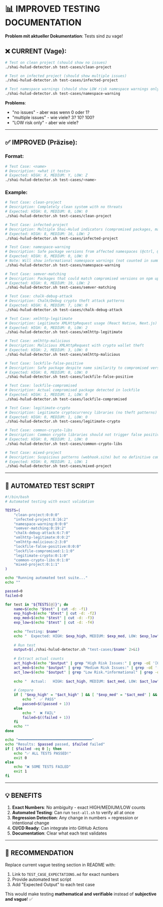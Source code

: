 # 📊 IMPROVED TESTING DOCUMENTATION

**Problem mit aktueller Dokumentation**: Tests sind zu vage!

## ❌ CURRENT (Vage):
```bash
# Test on clean project (should show no issues)
./shai-hulud-detector.sh test-cases/clean-project

# Test on infected project (should show multiple issues)
./shai-hulud-detector.sh test-cases/infected-project

# Test namespace warnings (should show LOW risk namespace warnings only)
./shai-hulud-detector.sh test-cases/namespace-warning
```

**Problems**:
- "no issues" - aber was wenn 0 oder 1?
- "multiple issues" - wie viele? 3? 10? 100?
- "LOW risk only" - aber wie viele?

---

## ✅ IMPROVED (Präzise):

### Format:
```bash
# Test Case: <name>
# Description: <what it tests>
# Expected: HIGH: X, MEDIUM: Y, LOW: Z
./shai-hulud-detector.sh test-cases/<name>
```

### Example:
```bash
# Test Case: clean-project  
# Description: Completely clean system with no threats
# Expected: HIGH: 0, MEDIUM: 0, LOW: 0
./shai-hulud-detector.sh test-cases/clean-project

# Test Case: infected-project
# Description: Multiple Shai-Hulud indicators (compromised packages, malicious files)
# Expected: HIGH: 8, MEDIUM: 16, LOW: 2
./shai-hulud-detector.sh test-cases/infected-project

# Test Case: namespace-warning
# Description: Safe package versions from affected namespaces (@ctrl, @operato)
# Expected: HIGH: 0, MEDIUM: 0, LOW: 0
# Note: Will show informational namespace warnings (not counted in summary)
./shai-hulud-detector.sh test-cases/namespace-warning

# Test Case: semver-matching
# Description: Packages that could match compromised versions on npm update
# Expected: HIGH: 0, MEDIUM: 19, LOW: 2
./shai-hulud-detector.sh test-cases/semver-matching

# Test Case: chalk-debug-attack
# Description: Chalk/Debug crypto theft attack patterns
# Expected: HIGH: 6, MEDIUM: 7, LOW: 0
./shai-hulud-detector.sh test-cases/chalk-debug-attack

# Test Case: xmlhttp-legitimate
# Description: Legitimate XMLHttpRequest usage (React Native, Next.js)
# Expected: HIGH: 0, MEDIUM: 0, LOW: 2
./shai-hulud-detector.sh test-cases/xmlhttp-legitimate

# Test Case: xmlhttp-malicious  
# Description: Malicious XMLHttpRequest with crypto wallet theft
# Expected: HIGH: 2, MEDIUM: 3, LOW: 0
./shai-hulud-detector.sh test-cases/xmlhttp-malicious

# Test Case: lockfile-false-positive
# Description: Safe package despite name similarity to compromised version
# Expected: HIGH: 0, MEDIUM: 0, LOW: 0
./shai-hulud-detector.sh test-cases/lockfile-false-positive

# Test Case: lockfile-compromised
# Description: Actual compromised package detected in lockfile
# Expected: HIGH: 1, MEDIUM: 1, LOW: 0
./shai-hulud-detector.sh test-cases/lockfile-compromised

# Test Case: legitimate-crypto
# Description: Legitimate cryptocurrency libraries (no theft patterns)
# Expected: HIGH: 0, MEDIUM: 1, LOW: 0
./shai-hulud-detector.sh test-cases/legitimate-crypto

# Test Case: common-crypto-libs
# Description: Common crypto libraries should not trigger false positives
# Expected: HIGH: 0, MEDIUM: 1, LOW: 0
./shai-hulud-detector.sh test-cases/common-crypto-libs

# Test Case: mixed-project
# Description: Suspicious patterns (webhook.site) but no definitive compromise
# Expected: HIGH: 0, MEDIUM: 1, LOW: 1
./shai-hulud-detector.sh test-cases/mixed-project
```

---

## 🎯 AUTOMATED TEST SCRIPT

```bash
#!/bin/bash
# Automated testing with exact validation

TESTS=(
    "clean-project:0:0:0"
    "infected-project:8:16:2"
    "namespace-warning:0:0:0"
    "semver-matching:0:19:2"
    "chalk-debug-attack:6:7:0"
    "xmlhttp-legitimate:0:0:2"
    "xmlhttp-malicious:2:3:0"
    "lockfile-false-positive:0:0:0"
    "lockfile-compromised:1:1:0"
    "legitimate-crypto:0:1:0"
    "common-crypto-libs:0:1:0"
    "mixed-project:0:1:1"
)

echo "Running automated test suite..."
echo ""

passed=0
failed=0

for test in "${TESTS[@]}"; do
    name=$(echo "$test" | cut -d: -f1)
    exp_high=$(echo "$test" | cut -d: -f2)
    exp_med=$(echo "$test" | cut -d: -f3)
    exp_low=$(echo "$test" | cut -d: -f4)
    
    echo "Testing: $name"
    echo "  Expected: HIGH: $exp_high, MEDIUM: $exp_med, LOW: $exp_low"
    
    # Run test
    output=$(./shai-hulud-detector.sh "test-cases/$name" 2>&1)
    
    # Extract actual counts
    act_high=$(echo "$output" | grep "High Risk Issues:" | grep -oE '[0-9]+' || echo "0")
    act_med=$(echo "$output" | grep "Medium Risk Issues:" | grep -oE '[0-9]+' || echo "0")
    act_low=$(echo "$output" | grep "Low Risk.*informational" | grep -oE '[0-9]+' || echo "0")
    
    echo "  Actual:   HIGH: $act_high, MEDIUM: $act_med, LOW: $act_low"
    
    # Compare
    if [ "$exp_high" = "$act_high" ] && [ "$exp_med" = "$act_med" ] && [ "$exp_low" = "$act_low" ]; then
        echo "  ✅ PASS"
        passed=$((passed + 1))
    else
        echo "  ❌ FAIL"
        failed=$((failed + 1))
    fi
    echo ""
done

echo "━━━━━━━━━━━━━━━━━━━━━━━━━━━━━━━━━━"
echo "Results: $passed passed, $failed failed"
if [ $failed -eq 0 ]; then
    echo "✅ ALL TESTS PASSED!"
    exit 0
else
    echo "❌ SOME TESTS FAILED"
    exit 1
fi
```

---

## 💡 BENEFITS

1. **Exact Numbers**: No ambiguity - exact HIGH/MEDIUM/LOW counts
2. **Automated Testing**: Can run `test-all.sh` to verify all at once
3. **Regression Detection**: Any change in numbers = regression or intentional change
4. **CI/CD Ready**: Can integrate into GitHub Actions
5. **Documentation**: Clear what each test validates

---

## 📝 RECOMMENDATION

Replace current vague testing section in README with:
1. Link to `TEST_CASE_EXPECTATIONS.md` for exact numbers
2. Provide automated test script
3. Add "Expected Output" to each test case

This would make testing **mathematical and verifiable** instead of **subjective and vague**! ✅
